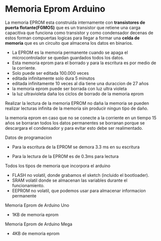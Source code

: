 # Memoria Eprom Arduino

La memoria EPROM esta construida internamente con **transistores de puerta flotante(FGMOS)** que es un transistor que retiene una carga capacitiva que funciona como transistor y como condensador decenas de estos forman compuertas logicas para llegar a formar una **celda de memoria** que es un circuito que almacena los datos en binarios.

* La EPROM es la memoria permanente cuando se apaga el microcontrolador se quedan guardados todos los datos.
* Esta memoria eprom para el borrado y para la escritura es por medio de la corriente. 
* Solo puede ser editada 100.000 veces 
* editada infinitamente solo dura 5 minutos
* editada infinitamente 10 veces al dia tiene una duraccion de 27 años
* la memoria eprom puede ser borrada con luz ultra violeta
* la luz ultravioleta daña los ciclos de borrado de la memoria eprom


Realizar la lectura de la memoria EPROM no daña la memoria se pueden realizar lecturas infinita de la memoria sin producir ningun tipo de daño.

la memoria eprom en caso que no se conecte a la corriente en un tiempo 15 años se borraran todos los datos permanentes se borranan porque se descargara el condensador y para evitar esto debe ser realimentado.



Datos de programacion

* Para la escritura de la EPROM se demora 3.3 ms en su escritura 

* Para la lectura de la EPROM es de 0.3ms para lectura

Todos los tipos de memoria que incorpora el arduino
* FLASH no volatil, donde grabamos el sketch (incluido el bootloader).
* SRAM volatil donde se almacenan las variables durante el funcionamiento.
* EEPROM  no volatil, que podemos usar para almacenar informacion permanente

Memoria Eprom de Arduino Uno
* 1KB de memoria eprom

Memoria Eprom de Arduino Mega
* 4KB de memoria eprom
